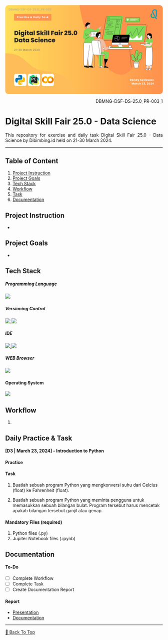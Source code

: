 <!--[Banner]-->
<kbd>
  <img align="center" width="auto" height="auto" style="border-radius: 10px" src="assets/content/banner/DBMNG-DSF-DS-25.0_PR-003_1-A-COVER.jpg"/>
</kbd>

<p align="right">DBMNG-DSF-DS-25.0_PR-003_1</p>

# Digital Skill Fair 25.0 - Data Science
<p align="justify">
This repository for exercise and  daily task Digital Skill Fair 25.0 - Data Science by Dibimbing.id held on 21-30 March 2024.
</p>

---

## Table of Content
1. [Project Instruction](#project-instruction)
2. [Project Goals](#project-goals)
3. [Tech Stack](#tech-stack)
4. [Workflow](#workflow)
5. [Task](#daily-practice--task)
6. [Documentation](#documentation)

## Project Instruction
- 

## Project Goals
- 

## Tech Stack
##### Programming Language
<p align="justify">
  <!--[Python]-->
  <a href="">
    <img src="https://img.shields.io/badge/-Python-272727?style=flat-square&logo=python&logoColor="/>
  </a>

##### Versioning Control
<p align="justify">    
  <!--[Git]-->
  <a href="https://git-scm.com/">
    <img src="https://img.shields.io/badge/-Git-272727?style=flat-square&logo=git&logoColor="/>
  </a>
  <!--[GitHub]-->
  <a href="https://github.com/">
    <img src="https://img.shields.io/badge/-GitHub-272727?style=flat-square&logo=github&logoColor="/>
  </a>    
</p>    

##### IDE
<p align="justify">    
  <!--[PyCharm]-->
  <a href="">
    <img src="https://img.shields.io/badge/-PyCharm-272727?style=flat-square&logo=pycharm&logoColor="/>
  </a>   
  <!--[Google Colab]-->
  <a href="https://colab.research.google.com/">
    <img src="https://img.shields.io/badge/-Google%20Colab-272727?style=flat-square&logo=googlecolab&logoColor="/>
  </a>
</p>

##### WEB Browser
<p align="justify">    
  <!--[Mozilla Firefox Developer Edition]-->
  <a href="">
    <img src="https://img.shields.io/badge/-Microsoft%20Edge-272727?style=flat-square&logo=microsoft-edge&logoColor=blue"/>
  </a>
</p>

#### Operating System
<p align="justify">
  <!--[MacOS]-->
  <a href="https://www.apple.com/id/macos">
    <img src="https://img.shields.io/badge/-macOS-272727?style=flat-square&logo=macos&logoColor="/>
  </a>
</p>

## Workflow
1. 

## Daily Practice & Task

#### [D3 | March 23, 2024] - Introduction to Python
#### Practice

#### Task
1. Buatlah sebuah program Python yang mengkonversi suhu dari Celcius (float) ke Fahrenheit (float).

2. Buatlah sebuah program Python yang meminta pengguna untuk memasukkan sebuah bilangan bulat. Program tersebut harus mencetak apakah bilangan tersebut ganjil atau genap.

#### Mandatory Files (required)
1. Python files (.py)
2. Jupiter Notebook files (.ipynb)

## Documentation
#### To-Do
- [ ] Complete Workflow
- [ ] Complete Task
- [ ] Create Documentation Report

#### Report
- [Presentation]()
- [Documentation]()

---

[🔼 Back To Top](#project-name)